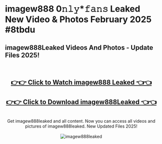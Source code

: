 # imagew888 0𝚗𝚕𝚢*𝚏𝚊𝚗𝚜 Leaked New Video & Photos February 2025 #8tbdu

<h2>imagew888Leaked Videos And Photos - Update Files 2025!</h2>
<br>
<div align="center">
<h2><a href="https://mediaupload.pro?title=imagew888&ref=11F" rel="nofollow">👉👉 Click to Watch imagew888 Leaked 👈👈</a></h2>
<h2><a href="https://mediaupload.pro?title=imagew888&ref=11F" rel="nofollow">👉👉 Click to Download imagew888Leaked 👈👈</a></h2>
<br>
Get imagew888leaked and all content. Now you can access all videos and pictures of imagew888leaked. New Updated Files 2025!
<br>
<br>
<a href="https://mediaupload.pro?title=imagew888&ref=11F" rel="nofollow" data-target="animated-image.originalLink"><img src="https://i.ibb.co/Gkj2r4b/banner.png" alt="imagew888leaked" style="max-width: 100%; display: inline-block;" data-target="animated-image.originalImage"></a>
</div>
<br>

